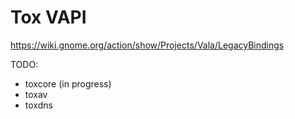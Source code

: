 Tox VAPI
====

https://wiki.gnome.org/action/show/Projects/Vala/LegacyBindings

TODO:
- toxcore (in progress)
- toxav
- toxdns
